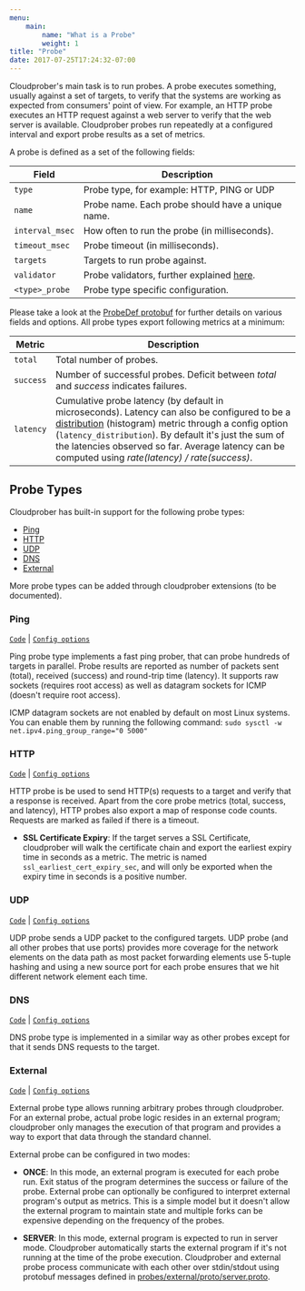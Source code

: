 ```yaml
---
menu:
    main:
        name: "What is a Probe"
        weight: 1
title: "Probe"
date: 2017-07-25T17:24:32-07:00
---
```

Cloudprober's main task is to run probes. A probe executes something, usually
against a set of targets, to verify that the systems are working as expected from consumers' point of view. For example, an HTTP probe executes an HTTP request against a web server to verify that the web server is available. Cloudprober probes run repeatedly at a configured interval and export probe results as a set of metrics.

A probe is defined as a set of the following fields:

 Field        | Description
--------------|---------
`type`          | Probe type, for example: HTTP, PING or UDP
`name`          | Probe name. Each probe should have a unique name.
`interval_msec` | How often to run the probe (in milliseconds).
`timeout_msec`  | Probe timeout (in milliseconds).
`targets`       | Targets to run probe against.
`validator`     | Probe validators, further explained [here](/how-to/validators).
`<type>_probe`  | Probe type specific configuration.

Please take a look at the [ProbeDef protobuf](https://github.com/cloudprober/cloudprober/blob/master/probes/proto/config.proto) for further details on various fields and options. All probe types export following metrics at a minimum:

|Metric | Description|
|-------|------------|
|`total`   | Total number of probes. |
|`success` | Number of successful probes. Deficit between _total_ and _success_ indicates failures.|
|`latency` | Cumulative probe latency (by default in microseconds). Latency can also be configured to be a [distribution](/how-to/percentiles/) (histogram) metric through a config option (`latency_distribution`). By default it's just the sum of the latencies observed so far. Average latency can be computed using _rate(latency) / rate(success)_.|

## Probe Types

Cloudprober has built-in support for the following probe types:

* [Ping](#ping)
* [HTTP](#http)
* [UDP](#udp)
* [DNS](#dns)
* [External](#external)

More probe types can be added through cloudprober extensions (to be documented).

### Ping

[`Code`](http://github.com/cloudprober/cloudprober/tree/master/probes/ping) | [`Config
options`](http://github.com/cloudprober/cloudprober/tree/master/probes/ping/proto/config.proto)

Ping probe type implements a fast ping prober, that can probe hundreds of
targets in parallel. Probe results are reported as number of packets sent
(total), received (success) and round-trip time (latency). It supports raw
sockets (requires root access) as well as datagram sockets for ICMP (doesn't
require root access).

ICMP datagram sockets are not enabled by default on most Linux systems. You can
enable them by running the following command:
`sudo sysctl -w net.ipv4.ping_group_range="0 5000"`

### HTTP

[`Code`](http://github.com/cloudprober/cloudprober/tree/master/probes/http) | [`Config
options`](http://github.com/cloudprober/cloudprober/tree/master/probes/http/proto/config.proto)

HTTP probe is be used to send HTTP(s) requests to a target and verify that a
response is received. Apart from the core probe metrics (total, success, and
latency), HTTP probes also export a map of response code counts. Requests are
marked as failed if there is a timeout.

* __SSL Certificate Expiry__:
   If the target serves a SSL Certificate, cloudprober will walk the certificate chain and
   export the earliest expiry time in seconds as a metric. The metric is named `ssl_earliest_cert_expiry_sec`,
   and will only be exported when the expiry time in seconds is a positive number.

### UDP

[`Code`](http://github.com/cloudprober/cloudprober/tree/master/probes/udp) | [`Config
options`](http://github.com/cloudprober/cloudprober/tree/master/probes/udp/proto/config.proto)

UDP probe sends a UDP packet to the configured targets. UDP probe (and all
other probes that use ports) provides more coverage for the network elements on
the data path as most packet forwarding elements use 5-tuple hashing and using
a new source port for each probe ensures that we hit different network element
each time.

### DNS

[`Code`](http://github.com/cloudprober/cloudprober/tree/master/probes/dns) | [`Config
options`](http://github.com/cloudprober/cloudprober/tree/master/probes/dns/proto/config.proto)

DNS probe type is implemented in a similar way as other probes except for that
it sends DNS requests to the target.

### External

[`Code`](http://github.com/cloudprober/cloudprober/tree/master/probes/external) | [`Config
options`](http://github.com/cloudprober/cloudprober/tree/master/probes/external/proto/config.proto)

External probe type allows running arbitrary probes through cloudprober. For an
external probe, actual probe logic resides in an external program; cloudprober
only manages the execution of that program and provides a way to export that
data through the standard channel.

External probe can be configured in two modes:

* __ONCE__:
   In this mode, an external program is executed for each probe run. Exit
   status of the program determines the success or failure of the probe.
   External probe can optionally be configured to interpret external program's
   output as metrics. This is a simple model but it doesn't allow the external
   program to maintain state and multiple forks can be expensive depending on
   the frequency of the probes.

* __SERVER__:
   In this mode, external program is expected to run in server mode. Cloudprober
   automatically starts the external program if it's not running at the time of
   the probe execution. Cloudprober and external probe process communicate with
   each other over stdin/stdout using protobuf messages defined in
   [probes/external/proto/server.proto](https://github.com/cloudprober/cloudprober/blob/master/probes/external/proto/server.proto).
